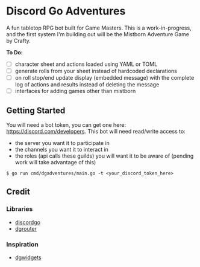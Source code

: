 # Discord Go Adventures
A fun tabletop RPG bot built for Game Masters. This is a work-in-progress, and the first system I'm building out will be the Mistborn Adventure Game by Crafty.

__To Do:__
- [ ] character sheet and actions loaded using YAML or TOML
- [ ] generate rolls from your sheet instead of hardcoded declarations
- [ ] on roll stop/end update display (embedded message) with the complete log of actions and results instead of deleting the message
- [ ] interfaces for adding games other than mistborn

## Getting Started
You will need a bot token, you can get one here: https://discord.com/developers. This bot will need read/write access to:
- the server you want it to participate in
- the channels you want it to interact in
- the roles (api calls these guilds) you will want it to be aware of (pending work will take advantage of this)
```shell
$ go run cmd/dgadventures/main.go -t <your_discord_token_here>
```

## Credit

### Libraries
- [discordgo](https://github.com/bwmarrin/discordgo)
- [dgrouter](https://github.com/Necroforger/dgrouter)

### Inspiration
- [dgwidgets](https://github.com/Necroforger/dgwidgets)

